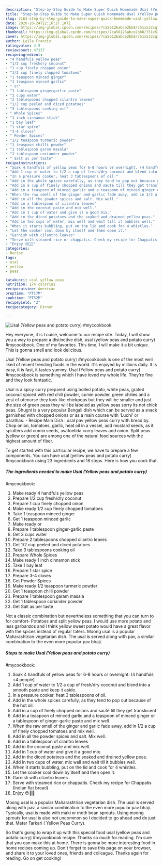 ```yaml
---
description: "Step-by-Step Guide to Make Super Quick Homemade Usal (Yellow peas and potato curry) #mycookbook"
title: "Step-by-Step Guide to Make Super Quick Homemade Usal (Yellow peas and potato curry) #mycookbook"
slug: 2163-step-by-step-guide-to-make-super-quick-homemade-usal-yellow-peas-and-potato-curry-mycookbook
date: 2020-10-24T22:16:27.107Z
image: https://img-global.cpcdn.com/recipes/7ca56126abce2bb8/751x532cq70/usal-yellow-peas-and-potato-curry-mycookbook-recipe-main-photo.jpg
thumbnail: https://img-global.cpcdn.com/recipes/7ca56126abce2bb8/751x532cq70/usal-yellow-peas-and-potato-curry-mycookbook-recipe-main-photo.jpg
cover: https://img-global.cpcdn.com/recipes/7ca56126abce2bb8/751x532cq70/usal-yellow-peas-and-potato-curry-mycookbook-recipe-main-photo.jpg
author: Leila Francis
ratingvalue: 4.9
reviewcount: 47137
recipeingredient:
- "4 handfuls yellow peas"
- "1/2 cup freshdry coconut"
- "1 cup finely chopped onion"
- "1/2 cup finely chopped tomatoes"
- "1 teaspoon minced ginger"
- "1 teaspoon minced garlic"
- " or"
- "1 tablespoon gingergarlic paste"
- "3 cups water"
- "2 tablespoons chopped cilantro leaves"
- "1/2 cup peeled and diced potatoes"
- "3 tablespoons cooking oil"
- " Whole Spices"
- "1 inch cinnamon stick"
- "1 bay leaf"
- "1 star spice"
- "3-4 cloves"
- " Powder Spices"
- "1/2 teaspoon turmeric powder"
- "1 teaspoon chilli powder"
- "1 tablespoon garam masala"
- "1 tablespoon coriander powder"
- " Salt as per taste"
recipeinstructions:
- "Soak 4 handfuls of yellow peas for 6-8 hours or overnight. (4 handfuls =4 people)"
- "Add 1 cup of water to 1/2 a cup of fresh/dry coconut and blend into a smooth paste and keep it aside."
- "In a pressure cooker, heat 3 tablespoons of oil."
- "Add in the whole spices carefully, as they tend to pop out because of the hot oil."
- "Add in a cup of finely chopped onions and sauté till they get translucent"
- "Add in a teaspoon of minced garlic and a teaspoon of minced ginger or a tablespoon of ginger-garlic paste and mix well"
- "When the raw smell of the ginger and garlic fade away, add in 1/2 a cup of finely chopped tomatoes and mix well."
- "Add in all the powder spices and salt. Mix well."
- "Add in a tablespoon of cilantro leaves"
- "Add in the coconut paste and mix well."
- "Add in 1 cup of water and give it a good mix."
- "Add in the diced potatoes and the soaked and drained yellow peas."
- "Add in two cups of water, mix well and wait till it bubbles well."
- "When it starts bubbling, put on the lid and cook for 4 whistles."
- "Let the cooker cool down by itself and then open it."
- "Garnish with cilantro leaves"
- "Serve with steamed rice or chappatis. Check my recipe for Chappatis (Indian flat bread)"
- "Enjoy 😉👍🏻"
categories:
- Recipe
tags:
- usal
- yellow
- peas

katakunci: usal yellow peas 
nutrition: 174 calories
recipecuisine: American
preptime: "PT17M"
cooktime: "PT52M"
recipeyield: "2"
recipecategory: Dinner

---
```



![Usal (Yellow peas and potato curry)
#mycookbook](https://img-global.cpcdn.com/recipes/7ca56126abce2bb8/751x532cq70/usal-yellow-peas-and-potato-curry-mycookbook-recipe-main-photo.jpg)

Hey everyone, it is Louise, welcome to our recipe site. Today, I will show you a way to prepare a distinctive dish, usal (yellow peas and potato curry)
#mycookbook. One of my favorites. This time, I will make it a bit unique. This is gonna smell and look delicious.

Usal (Yellow peas and potato curry)
#mycookbook is one of the most well liked of recent trending foods in the world. It's enjoyed by millions daily. It is easy, it is fast, it tastes yummy. Usal (Yellow peas and potato curry)
#mycookbook is something which I have loved my whole life. They're fine and they look fantastic.

Usal is a spicy curry prepared using boiled potato, white peas, grated coconut spiced with red chili powder, cumin powder, green chilies and a zest of ofcourse they look like chickpeas but they will be smaller and just the size of green peas they will be labeled as yellow peas sorry its not chick peas. Ghugni is a very popular Bengali dish which can be served as a snack garnished with chopped onions or as a main course with &#39;Luchi&#39; or parathas. - Recipe Main Dish : usal pav yellow peas curry with bread by. Chop onion, tomatoes, garlic, heat oil in a vessel, add mustard seeds, as it splutters add cumin seeds, asafoetida curry leaves and onion. Split peas (yellow or green) are among one of the natural food sources with the highest amount of fiber.


To get started with this particular recipe, we have to prepare a few components. You can have usal (yellow peas and potato curry)
#mycookbook using 23 ingredients and 18 steps. Here is how you cook that.

<!--inarticleads1-->

##### The ingredients needed to make Usal (Yellow peas and potato curry)
#mycookbook:

1. Make ready 4 handfuls yellow peas
1. Prepare 1/2 cup fresh/dry coconut
1. Prepare 1 cup finely chopped onion
1. Make ready 1/2 cup finely chopped tomatoes
1. Take 1 teaspoon minced ginger
1. Get 1 teaspoon minced garlic
1. Make ready  or
1. Prepare 1 tablespoon ginger-garlic paste
1. Get 3 cups water
1. Prepare 2 tablespoons chopped cilantro leaves
1. Get 1/2 cup peeled and diced potatoes
1. Take 3 tablespoons cooking oil
1. Prepare  Whole Spices
1. Make ready 1 inch cinnamon stick
1. Take 1 bay leaf
1. Prepare 1 star spice
1. Prepare 3-4 cloves
1. Get  Powder Spices
1. Make ready 1/2 teaspoon turmeric powder
1. Get 1 teaspoon chilli powder
1. Prepare 1 tablespoon garam masala
1. Get 1 tablespoon coriander powder
1. Get  Salt as per taste


Not a classic combination but nevertheless something that you can turn to for comfort- Potatoes and split yellow peas. I would use more potato and less garbanzos and I think yellow sweet potato would have a great flavor with the spices instead of regular taters. Moong usal is a popular Maharashtrian vegetarian dish. The usal is served along with pav, a similar combination to the even more popular pav bhaji. 

<!--inarticleads2-->

##### Steps to make Usal (Yellow peas and potato curry)
#mycookbook:

1. Soak 4 handfuls of yellow peas for 6-8 hours or overnight. (4 handfuls =4 people)
1. Add 1 cup of water to 1/2 a cup of fresh/dry coconut and blend into a smooth paste and keep it aside.
1. In a pressure cooker, heat 3 tablespoons of oil.
1. Add in the whole spices carefully, as they tend to pop out because of the hot oil.
1. Add in a cup of finely chopped onions and sauté till they get translucent
1. Add in a teaspoon of minced garlic and a teaspoon of minced ginger or a tablespoon of ginger-garlic paste and mix well
1. When the raw smell of the ginger and garlic fade away, add in 1/2 a cup of finely chopped tomatoes and mix well.
1. Add in all the powder spices and salt. Mix well.
1. Add in a tablespoon of cilantro leaves
1. Add in the coconut paste and mix well.
1. Add in 1 cup of water and give it a good mix.
1. Add in the diced potatoes and the soaked and drained yellow peas.
1. Add in two cups of water, mix well and wait till it bubbles well.
1. When it starts bubbling, put on the lid and cook for 4 whistles.
1. Let the cooker cool down by itself and then open it.
1. Garnish with cilantro leaves
1. Serve with steamed rice or chappatis. Check my recipe for Chappatis (Indian flat bread)
1. Enjoy 😉👍🏻


Moong usal is a popular Maharashtrian vegetarian dish. The usal is served along with pav, a similar combination to the even more popular pav bhaji. Typically, usal is made with maki or moth bean sprouts. Using moong sprouts for usal is also not uncommon so I decided to go ahead and do just that. Matar Tarkari ( Yellow Peas Curry). 

So that's going to wrap it up with this special food usal (yellow peas and potato curry)
#mycookbook recipe. Thanks so much for reading. I'm sure that you can make this at home. There is gonna be more interesting food in home recipes coming up. Don't forget to save this page on your browser, and share it to your loved ones, friends and colleague. Thanks again for reading. Go on get cooking!

